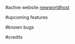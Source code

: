 #active website
[newworldhost](https://newworldhost.github.io/newworldhost/)

#upcoming features

#known bugs 

#credits 
